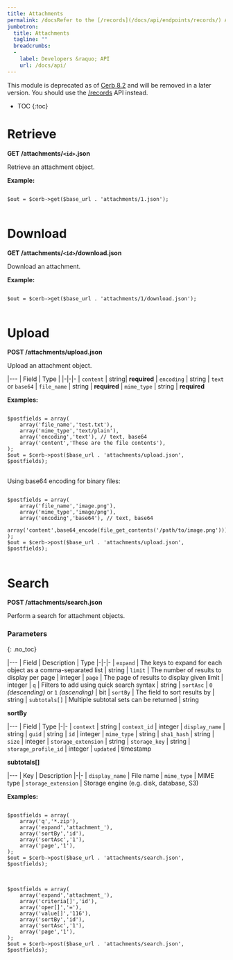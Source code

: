 ```yaml
---
title: Attachments
permalink: /docsRefer to the [/records](/docs/api/endpoints/records/) API endpoint.attachments/
jumbotron:
  title: Attachments
  tagline: ""
  breadcrumbs:
  -
    label: Developers &raquo; API
    url: /docs/api/
---
```


<div class="cerb-box note">
<p>This module is deprecated as of <a href="/releases/8.2/">Cerb 8.2</a> and will be removed in a later version. You should use the <a href="/docs/api/endpoints/records/">/records</a> API instead.</p>
</div>

* TOC
{:toc}

# Retrieve

**GET /attachments/`<id>`.json**

Retrieve an attachment object.

**Example:**

<pre>
<code class="language-php">
$out = $cerb->get($base_url . 'attachments/1.json');
</code>
</pre>
	
# Download

**GET /attachments/`<id>`/download.json**

Download an attachment.

**Example:**

<pre>
<code class="language-php">
$out = $cerb->get($base_url . 'attachments/1/download.json');
</code>
</pre>

# Upload

**POST /attachments/upload.json**

Upload an attachment object.

|---
| Field | Type |
|-|-|-
| `content` | string| **required**
| `encoding` | string | `text` or `base64`
| `file_name` | string | **required**
| `mime_type` | string | **required**

**Examples:**

<pre>
<code class="language-php">
$postfields = array(
    array('file_name','test.txt'),
    array('mime_type','text/plain'),
    array('encoding','text'), // text, base64
    array('content','These are the file contents'),
);
$out = $cerb->post($base_url . 'attachments/upload.json', $postfields);
</code>
</pre>

Using base64 encoding for binary files:

<pre>
<code class="language-php">
$postfields = array(
    array('file_name','image.png'),
    array('mime_type','image/png'),
    array('encoding','base64'), // text, base64
    array('content',base64_encode(file_get_contents('/path/to/image.png'))),
);
$out = $cerb->post($base_url . 'attachments/upload.json', $postfields);
</code>
</pre>

# Search

**POST /attachments/search.json**

Perform a search for attachment objects.

### Parameters
{: .no_toc}

|---
| Field | Description | Type
|-|-|-
| `expand` | The keys to expand for each object as a comma-separated list | string
| `limit` | The number of results to display per page | integer
| `page` | The page of results to display given limit | integer
| `q` | Filters to add using quick search syntax | string
| `sortAsc` | `0` _(descending)_ or `1` _(ascending)_ | bit
| `sortBy` | The field to sort results by | string
| `subtotals[]` | Multiple subtotal sets can be returned | string 

**sortBy**

|---
| Field | Type
|-|-
| `context` | string
| `context_id` | integer
| `display_name` | string
| `guid` | string
| `id` | integer
| `mime_type` | string
| `sha1_hash` | string
| `size` | integer
| `storage_extension` | string
| `storage_key` | string
| `storage_profile_id` | integer
| `updated` | timestamp

**subtotals[]**

|---
| Key | Description
|-|-
| `display_name` | File name
| `mime_type` | MIME type
| `storage_extension` | Storage engine (e.g. disk, database, S3)

**Examples:**

<pre>
<code class="language-php">
$postfields = array(
    array('q','*.zip'),
    array('expand','attachment_'),
    array('sortBy','id'),
    array('sortAsc','1'),
    array('page','1'),
);
$out = $cerb->post($base_url . 'attachments/search.json', $postfields);
</code>
</pre>

<pre>
<code class="language-php">
$postfields = array(
    array('expand','attachment_'),
    array('criteria[]','id'),
    array('oper[]','='),
    array('value[]','116'),
    array('sortBy','id'),
    array('sortAsc','1'),
    array('page','1'),
);
$out = $cerb->post($base_url . 'attachments/search.json', $postfields);
</code>
</pre>
